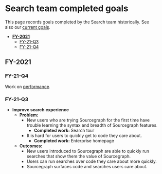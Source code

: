 # Search team completed goals

This page records goals completed by the Search team historically. See also our [current goals](../../../direction/code-graph/search/index.md).

- [**FY-2021**](#FY-2021)
  - [FY-21-Q3](#FY-20-Q3)
  - [FY-21-Q4](#FY-21-Q4)

## FY-2021

### FY-21-Q4

Work on [performance](./perf.md).

### FY-21-Q3

- **Improve search experience**
  - **Problem:**
    - New users who are trying Sourcegraph for the first time have trouble learning the syntax and breadth of Sourcegraph features.
      - **Completed work:** Search tour
    - It is hard for users to quickly get to code they care about.
      - **Completed work:** Enterprise homepage
  - **Outcomes:**
    - New users introduced to Sourcegraph are able to quickly run searches that show them the value of Sourcegraph.
    - Users can run searches over code they care about more quickly.
    - Sourcegraph surfaces code and searches users care about.
